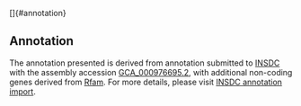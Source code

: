 []{#annotation}

Annotation
----------

The annotation presented is derived from annotation submitted to
[INSDC](http://www.insdc.org) with the assembly accession
[GCA\_000976695.2](http://www.ebi.ac.uk/ena/data/view/GCA_000976695.2),
with additional non-coding genes derived from
[Rfam](http://rfam.xfam.org/). For more details, please visit [INSDC
annotation
import](http://ensemblgenomes.org/info/data/insdc_annotation).

